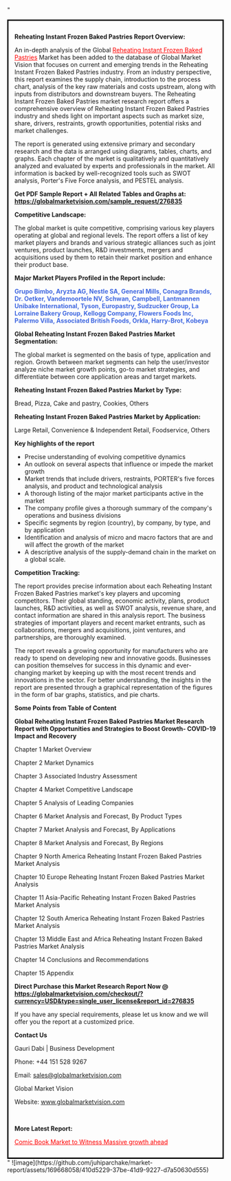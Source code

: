 "<div style='border: 3px solid black; padding: 1em;'>

<strong>Reheating Instant Frozen Baked Pastries Report Overview:</strong>

An in-depth analysis of the Global <a style='color: #ff0000;' href='https://globalmarketvision.com/reports/global-reheating-instant-frozen-baked-pastries-market/276835'>Reheating Instant Frozen Baked Pastries</a> Market has been added to the database of Global Market Vision that focuses on current and emerging trends in the Reheating Instant Frozen Baked Pastries industry. From an industry perspective, this report examines the supply chain, introduction to the process chart, analysis of the key raw materials and costs upstream, along with inputs from distributors and downstream buyers. The Reheating Instant Frozen Baked Pastries market research report offers a comprehensive overview of Reheating Instant Frozen Baked Pastries industry and sheds light on important aspects such as market size, share, drivers, restraints, growth opportunities, potential risks and market challenges.

The report is generated using extensive primary and secondary research and the data is arranged using diagrams, tables, charts, and graphs. Each chapter of the market is qualitatively and quantitatively analyzed and evaluated by experts and professionals in the market. All information is backed by well-recognized tools such as SWOT analysis, Porter's Five Force analysis, and PESTEL analysis.

<strong>Get PDF Sample Report + All Related Tables and Graphs at</strong><strong>:</strong><strong> <a style='color: #ff0000;' href='https://globalmarketvision.com/sample_request/276835?utm_source=linkedinPulse&utm_medium=SN&utm_campaign=SN'><strong>https://globalmarketvision.com/sample_request/276835</strong></a></strong>

<strong>Competitive Landscape:</strong>

The global market is quite competitive, comprising various key players operating at global and regional levels. The report offers a list of key market players and brands and various strategic alliances such as joint ventures, product launches, R&amp;D investments, mergers and acquisitions used by them to retain their market position and enhance their product base.

<strong>Major Market Players Profiled in the Report include:</strong>

<strong style='color: #4169e1;'>Grupo Bimbo, Aryzta AG, Nestle SA, General Mills, Conagra Brands, Dr. Oetker, Vandemoortele NV, Schwan, Campbell, Lantmannen Unibake International, Tyson, Europastry, Sudzucker Group, La Lorraine Bakery Group, Kellogg Company, Flowers Foods Inc, Palermo Villa, Associated British Foods, Orkla, Harry-Brot, Kobeya</strong>

<strong>Global Reheating Instant Frozen Baked Pastries Market Segmentation:</strong>

The global market is segmented on the basis of type, application and region. Growth between market segments can help the user/investor analyze niche market growth points, go-to market strategies, and differentiate between core application areas and target markets.

<strong>Reheating Instant Frozen Baked Pastries Market by Type</strong><strong>:</strong>

Bread, Pizza, Cake and pastry, Cookies, Others

<strong>Reheating Instant Frozen Baked Pastries Market by</strong><strong> Application:</strong>

Large Retail, Convenience & Independent Retail, Foodservice, Others

<strong>Key highlights of the report</strong>
<ul>
  <li>Precise understanding of evolving competitive dynamics</li>
  <li>An outlook on several aspects that influence or impede the market growth</li>
  <li>Market trends that include drivers, restraints, PORTER's five forces analysis, and product and technological analysis</li>
  <li>A thorough listing of the major market participants active in the market</li>
  <li>The company profile gives a thorough summary of the company's operations and business divisions</li>
  <li>Specific segments by region (country), by company, by type, and by application</li>
  <li>Identification and analysis of micro and macro factors that are and will affect the growth of the market</li>
  <li>A descriptive analysis of the supply-demand chain in the market on a global scale.</li>
</ul>
<strong>Competition Tracking:</strong>

The report provides precise information about each Reheating Instant Frozen Baked Pastries market's key players and upcoming competitors. Their global standing, economic activity, plans, product launches, R&amp;D activities, as well as SWOT analysis, revenue share, and contact information are shared in this analysis report. The business strategies of important players and recent market entrants, such as collaborations, mergers and acquisitions, joint ventures, and partnerships, are thoroughly examined.

The report reveals a growing opportunity for manufacturers who are ready to spend on developing new and innovative goods. Businesses can position themselves for success in this dynamic and ever-changing market by keeping up with the most recent trends and innovations in the sector. For better understanding, the insights in the report are presented through a graphical representation of the figures in the form of bar graphs, statistics, and pie charts.

<strong>Some Points from Table of Content</strong>

<strong>Global Reheating Instant Frozen Baked Pastries Market Research Report with Opportunities and Strategies to Boost Growth- COVID-19 Impact and Recovery</strong>

Chapter 1 Market Overview

Chapter 2 Market Dynamics

Chapter 3 Associated Industry Assessment

Chapter 4 Market Competitive Landscape

Chapter 5 Analysis of Leading Companies

Chapter 6 Market Analysis and Forecast, By Product Types

Chapter 7 Market Analysis and Forecast, By Applications

Chapter 8 Market Analysis and Forecast, By Regions

Chapter 9 North America Reheating Instant Frozen Baked Pastries Market Analysis

Chapter 10 Europe Reheating Instant Frozen Baked Pastries Market Analysis

Chapter 11 Asia-Pacific Reheating Instant Frozen Baked Pastries Market Analysis

Chapter 12 South America Reheating Instant Frozen Baked Pastries Market Analysis

Chapter 13 Middle East and Africa Reheating Instant Frozen Baked Pastries Market Analysis

Chapter 14 Conclusions and Recommendations

Chapter 15 Appendix

<strong>Direct Purchase this Market Research Report Now @ <a style='color: #ff0000;' href='https://globalmarketvision.com/checkout/?currency=USD&type=single_user_license&report_id=276835?utm_source=linkedinPulse&utm_medium=SN&utm_campaign=SN'><strong>https://globalmarketvision.com/checkout/?currency=USD&type=single_user_license&report_id=276835</strong></a></strong>

If you have any special requirements, please let us know and we will offer you the report at a customized price.
<p id='ember58' class='ember-view reader-content-blocks__paragraph'><strong>Contact Us</strong></p>
<p id='ember59' class='ember-view reader-content-blocks__paragraph'>Gauri Dabi | Business Development</p>
<p id='ember60' class='ember-view reader-content-blocks__paragraph'>Phone: +44 151 528 9267</p>
Email: <a href='mailto:sales@globalmarketvision.com'>sales@globalmarketvision.com</a>

Global Market Vision

Website: <a href='http://www.globalmarketvision.com/'>www.globalmarketvision.com</a>

&nbsp;

<strong>More Latest Report:</strong>

<a style='color: #ff0000;' href='https://www.linkedin.com/pulse/comic-book-market-witness-massive-growth-ahead-qgorf'>Comic Book Market to Witness Massive growth ahead</a>

</div>"
![image](https://github.com/juhiparchake/market-report/assets/169668058/410d5229-37be-41d9-9227-d7a50630d555)
